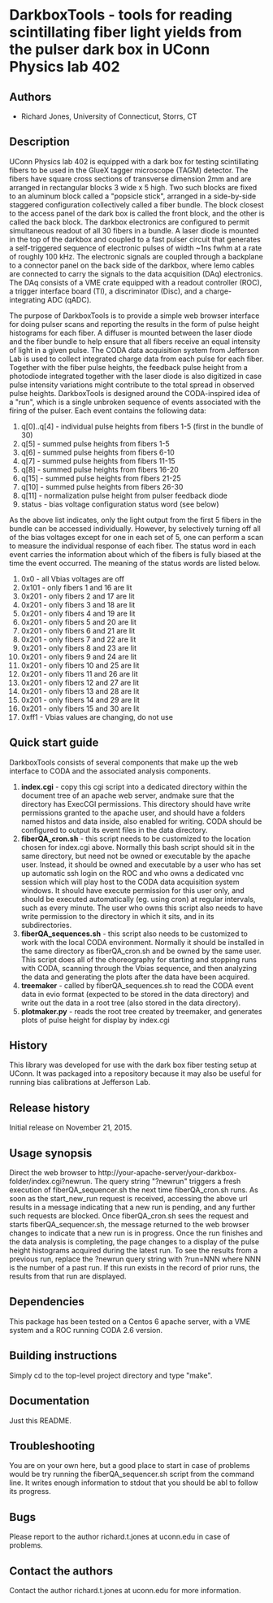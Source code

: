 # DarkboxTools - tools for reading scintillating fiber light yields from the pulser dark box in UConn Physics lab 402

## Authors

* Richard Jones, University of Connecticut, Storrs, CT

## Description

UConn Physics lab 402 is equipped with a dark box for testing scintillating fibers to be used in the GlueX tagger microscope (TAGM) detector. The fibers have square cross sections of transverse dimension 2mm and are arranged in rectangular blocks 3 wide x 5 high. Two such blocks are fixed to an aluminum block called a "popsicle stick", arranged in a side-by-side staggered configuration collectively called a fiber bundle. The block closest to the access panel of the dark box is called the front block, and the other is called the back block. The darkbox electronics are configured to permit simultaneous readout of all 30 fibers in a bundle. A laser diode is mounted in the top of the darkbox and coupled to a fast pulser circuit that generates a self-triggered sequence of electronic pulses of width ~1ns fwhm at a rate of roughly 100 kHz. The electronic signals are coupled through a backplane to a connector panel on the back side of the darkbox, where lemo cables are connected to carry the signals to the data acquisition (DAq) electronics. The DAq consists of a VME crate equipped with a readout controller (ROC), a trigger interface board (TI), a discriminator (Disc), and a charge-integrating ADC (qADC).

The purpose of DarkboxTools is to provide a simple web browser interface for doing pulser scans and reporting the results in the form of pulse height histograms for each fiber. A diffuser is mounted between the laser diode and the fiber bundle to help ensure that all fibers receive an equal intensity of light in a given pulse. The CODA data acquisition system from Jefferson Lab is used to collect integrated charge data from each pulse for each fiber. Together with the fiber pulse heights, the feedback pulse height from a photodiode integrated together with the laser diode is also digitized in case pulse intensity variations might contribute to the total spread in observed pulse heights. DarkboxTools is designed around the CODA-inspired idea of a "run", which is a single unbroken sequence of events associated with the firing of the pulser. Each event contains the following data:

1. q[0]..q[4] - individual pulse heights from fibers 1-5 (first in the bundle of 30)
2. q[5] - summed pulse heights from fibers 1-5
3. q[6] - summed pulse heights from fibers 6-10
4. q[7] - summed pulse heights from fibers 11-15
5. q[8] - summed pulse heights from fibers 16-20
6. q[15] - summed pulse heights from fibers 21-25
7. q[10] - summed pulse heights from fibers 26-30
8. q[11] - normalization pulse height from pulser feedback diode
9. status - bias voltage configuration status word (see below)

As the above list indicates, only the light output from the first 5 fibers in the bundle can be accessed individually. However, by selectively turning off all of the bias voltages except for one in each set of 5, one can perform a scan to measure the individual response of each fiber. The status word in each event carries the information about which of the fibers is fully biased at the time the event occurred. The meaning of the status words are listed below.
1. 0x0 - all Vbias voltages are off
2. 0x101 - only fibers 1 and 16 are lit
3. 0x201 - only fibers 2 and 17 are lit
4. 0x201 - only fibers 3 and 18 are lit
5. 0x201 - only fibers 4 and 19 are lit
6. 0x201 - only fibers 5 and 20 are lit
7. 0x201 - only fibers 6 and 21 are lit
8. 0x201 - only fibers 7 and 22 are lit
9. 0x201 - only fibers 8 and 23 are lit
10. 0x201 - only fibers 9 and 24 are lit
11. 0x201 - only fibers 10 and 25 are lit
12. 0x201 - only fibers 11 and 26 are lit
13. 0x201 - only fibers 12 and 27 are lit
14. 0x201 - only fibers 13 and 28 are lit
15. 0x201 - only fibers 14 and 29 are lit
16. 0x201 - only fibers 15 and 30 are lit
16. 0xff1 - Vbias values are changing, do not use

## Quick start guide

DarkboxTools consists of several components that make up the web interface to CODA and the associated analysis components.

1. **index.cgi** - copy this cgi script into a dedicated directory within the document tree of an apache web server, andmake sure that the directory has ExecCGI permissions. This directory should have write permissions granted to the apache user, and should have a folders named histos and data inside, also enabled for writing. CODA should be configured to output its event files in the data directory.
2. **fiberQA_cron.sh** - this script needs to be customized to the location chosen for index.cgi above. Normally this bash script should sit in the same directory, but need not be owned or executable by the apache user. Instead, it should be owned and executable by a user who has set up automatic ssh login on the ROC and who owns a dedicated vnc session which will play host to the CODA data acquisition system windows. It should have execute permission for this user only, and should be executed automatically (eg. using cron) at regular intervals, such as every minute. The user who owns this script also needs to have write permission to the directory in which it sits, and in its subdirectories.
2. **fiberQA_sequences.sh** - this script also needs to be customized to work with the local CODA environment. Normally it should be installed in the same directory as fiberQA_cron.sh and be owned by the same user. This script does all of the choreography for starting and stopping runs with CODA, scanning through the Vbias sequence, and then analyzing the data and generating the plots after the data have been acquired.
3. **treemaker** - called by fiberQA_sequences.sh to read the CODA event data in evio format (expected to be stored in the data directory) and write out the data in a root tree (also stored in the data directory).
4. **plotmaker.py** - reads the root tree created by treemaker, and generates plots of pulse height for display by index.cgi

## History

This library was developed for use with the dark box fiber testing setup at UConn.  It was packaged into a repository because it may also be useful for running bias calibrations at Jefferson Lab.

## Release history

Initial release on November 21, 2015.

## Usage synopsis

Direct the web browser to http://your-apache-server/your-darkbox-folder/index.cgi?newrun. The query string "?newrun" triggers a fresh execution of fiberQA_sequencer.sh the next time fiberQA_cron.sh runs. As soon as the start_new_run request is received, accessing the above url results in a message indicating that a new run is pending, and any further such requests are blocked. Once fiberQA_cron.sh sees the request and starts fiberQA_sequencer.sh, the message returned to the web browser changes to indicate that a new run is in progress. Once the run finishes and the data analysis is completing, the page changes to a display of the pulse height histograms acquired during the latest run. To see the results from a previous run, replace the ?newrun query string with ?run=NNN where NNN is the number of a past run. If this run exists in the record of prior runs, the results from that run are displayed.

## Dependencies

This package has been tested on a Centos 6 apache server, with a VME system and a ROC running CODA 2.6 version.

## Building instructions

Simply cd to the top-level project directory and type "make".

## Documentation

Just this README.

## Troubleshooting

You are on your own here, but a good place to start in case of problems would be try running the fiberQA_sequencer.sh script from the command line. It writes enough information to stdout that you should be abl to follow its progress.

## Bugs

Please report to the author richard.t.jones at uconn.edu in case of problems.

## Contact the authors

Contact the author richard.t.jones at uconn.edu for more information.
